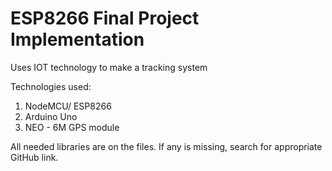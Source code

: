 # ESP8266 Final Project Implementation
 Uses IOT technology to make a tracking system 

Technologies used: 
1. NodeMCU/ ESP8266
2. Arduino Uno
3. NEO - 6M GPS module

All needed libraries are on the files. If any is missing, search for appropriate GitHub link.
